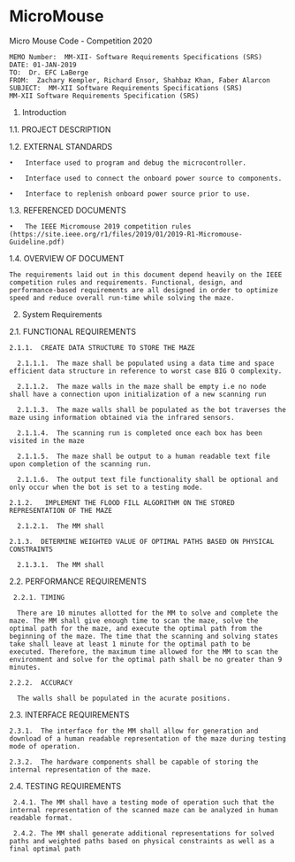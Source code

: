 # MicroMouse

Micro Mouse Code - Competition 2020

    MEMO Number:  MM-XII- Software Requirements Specifications (SRS)
    DATE: 01-JAN-2019
    TO:  Dr. EFC LaBerge
    FROM:  Zachary Kempler, Richard Ensor, Shahbaz Khan, Faber Alarcon
    SUBJECT:  MM-XII Software Requirements Specifications (SRS)
    MM-XII Software Requirements Specification (SRS)

1.	Introduction

  1.1.	PROJECT DESCRIPTION

  1.2.	EXTERNAL STANDARDS

    •	Interface used to program and debug the microcontroller.

    •	Interface used to connect the onboard power source to components.

    •	Interface to replenish onboard power source prior to use.

  1.3.	REFERENCED DOCUMENTS

    •	The IEEE Micromouse 2019 competition rules (https://site.ieee.org/r1/files/2019/01/2019-R1-Micromouse-Guideline.pdf)

  1.4.	OVERVIEW OF DOCUMENT

    The requirements laid out in this document depend heavily on the IEEE competition rules and requirements. Functional, design, and performance-based requirements are all designed in order to optimize speed and reduce overall run-time while solving the maze.

2.	 System Requirements

  2.1.		FUNCTIONAL REQUIREMENTS

    2.1.1.	CREATE DATA STRUCTURE TO STORE THE MAZE

      2.1.1.1.	The maze shall be populated using a data time and space efficient data structure in reference to worst case BIG O complexity.  

      2.1.1.2.	The maze walls in the maze shall be empty i.e no node shall have a connection upon initialization of a new scanning run

      2.1.1.3.	The maze walls shall be populated as the bot traverses the maze using information obtained via the infrared sensors. 

      2.1.1.4.	The scanning run is completed once each box has been visited in the maze 

      2.1.1.5.	The maze shall be output to a human readable text file upon completion of the scanning run.

      2.1.1.6.	The output text file functionality shall be optional and only occur when the bot is set to a testing mode. 

    2.1.2.	 IMPLEMENT THE FLOOD FILL ALGORITHM ON THE STORED REPRESENTATION OF THE MAZE

      2.1.2.1.	The MM shall

    2.1.3.	DETERMINE WEIGHTED VALUE OF OPTIMAL PATHS BASED ON PHYSICAL CONSTRAINTS

      2.1.3.1.	The MM shall 

  2.2.	PERFORMANCE REQUIREMENTS

     2.2.1.	TIMING

      There are 10 minutes allotted for the MM to solve and complete the maze. The MM shall give enough time to scan the maze, solve the optimal path for the maze, and execute the optimal path from the beginning of the maze. The time that the scanning and solving states take shall leave at least 1 minute for the optimal path to be executed. Therefore, the maximum time allowed for the MM to scan the environment and solve for the optimal path shall be no greater than 9 minutes.

    2.2.2.	ACCURACY

      The walls shall be populated in the acurate positions. 

  2.3.	INTERFACE REQUIREMENTS

    2.3.1.	The interface for the MM shall allow for generation and download of a human readable representation of the maze during testing mode of operation. 

    2.3.2.	The hardware components shall be capable of storing the internal representation of the maze.  

  2.4.	TESTING REQUIREMENTS

     2.4.1.	The MM shall have a testing mode of operation such that the internal representation of the scanned maze can be analyzed in human readable format. 

     2.4.2.	The MM shall generate additional representations for solved paths and weighted paths based on physical constraints as well as a final optimal path 
